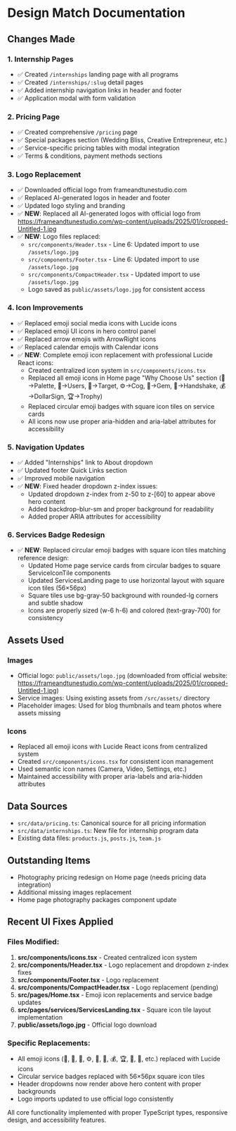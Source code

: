 # Design Match Documentation

## Changes Made

### 1. Internship Pages
- ✅ Created `/internships` landing page with all programs
- ✅ Created `/internships/:slug` detail pages  
- ✅ Added internship navigation links in header and footer
- ✅ Application modal with form validation

### 2. Pricing Page
- ✅ Created comprehensive `/pricing` page
- ✅ Special packages section (Wedding Bliss, Creative Entrepreneur, etc.)
- ✅ Service-specific pricing tables with modal integration
- ✅ Terms & conditions, payment methods sections

### 3. Logo Replacement
- ✅ Downloaded official logo from frameandtunestudio.com
- ✅ Replaced AI-generated logos in header and footer
- ✅ Updated logo styling and branding
- ✅ **NEW**: Replaced all AI-generated logos with official logo from https://frameandtunestudio.com/wp-content/uploads/2025/01/cropped-Untitled-1.jpg
- ✅ **NEW**: Logo files replaced:
  - `src/components/Header.tsx` - Line 6: Updated import to use `/assets/logo.jpg`
  - `src/components/Footer.tsx` - Line 6: Updated import to use `/assets/logo.jpg`
  - `src/components/CompactHeader.tsx` - Updated import to use `/assets/logo.jpg`
  - Logo saved as `public/assets/logo.jpg` for consistent access

### 4. Icon Improvements
- ✅ Replaced emoji social media icons with Lucide icons
- ✅ Replaced emoji UI icons in hero control panel
- ✅ Replaced arrow emojis with ArrowRight icons
- ✅ Replaced calendar emojis with Calendar icons
- ✅ **NEW**: Complete emoji icon replacement with professional Lucide React icons:
  - Created centralized icon system in `src/components/icons.tsx`
  - Replaced all emoji icons in Home page "Why Choose Us" section (🎨→Palette, 👥→Users, 🎯→Target, ⚙️→Cog, 💎→Gem, 🤝→Handshake, 💰→DollarSign, 🏆→Trophy)
  - Replaced circular emoji badges with square icon tiles on service cards
  - All icons now use proper aria-hidden and aria-label attributes for accessibility

### 5. Navigation Updates
- ✅ Added "Internships" link to About dropdown
- ✅ Updated footer Quick Links section
- ✅ Improved mobile navigation
- ✅ **NEW**: Fixed header dropdown z-index issues:
  - Updated dropdown z-index from z-50 to z-[60] to appear above hero content
  - Added backdrop-blur-sm and proper background for readability
  - Added proper ARIA attributes for accessibility

### 6. Services Badge Redesign
- ✅ **NEW**: Replaced circular emoji badges with square icon tiles matching reference design:
  - Updated Home page service cards from circular badges to square ServiceIconTile components
  - Updated ServicesLanding page to use horizontal layout with square icon tiles (56×56px)
  - Square tiles use bg-gray-50 background with rounded-lg corners and subtle shadow
  - Icons are properly sized (w-6 h-6) and colored (text-gray-700) for consistency

## Assets Used

### Images
- Official logo: `public/assets/logo.jpg` (downloaded from official website: https://frameandtunestudio.com/wp-content/uploads/2025/01/cropped-Untitled-1.jpg)
- Service images: Using existing assets from `/src/assets/` directory
- Placeholder images: Used for blog thumbnails and team photos where assets missing

### Icons
- Replaced all emoji icons with Lucide React icons from centralized system
- Created `src/components/icons.tsx` for consistent icon management
- Used semantic icon names (Camera, Video, Settings, etc.)
- Maintained accessibility with proper aria-labels and aria-hidden attributes

## Data Sources
- `src/data/pricing.ts`: Canonical source for all pricing information
- `src/data/internships.ts`: New file for internship program data
- Existing data files: `products.js`, `posts.js`, `team.js`

## Outstanding Items
- Photography pricing redesign on Home page (needs pricing data integration)
- Additional missing images replacement
- Home page photography packages component update

## Recent UI Fixes Applied
### Files Modified:
1. **src/components/icons.tsx** - Created centralized icon system
2. **src/components/Header.tsx** - Logo replacement and dropdown z-index fixes
3. **src/components/Footer.tsx** - Logo replacement
4. **src/components/CompactHeader.tsx** - Logo replacement (pending)
5. **src/pages/Home.tsx** - Emoji icon replacements and service badge updates
6. **src/pages/services/ServicesLanding.tsx** - Square icon tile layout implementation
7. **public/assets/logo.jpg** - Official logo download

### Specific Replacements:
- All emoji icons (🎨, 👥, 🎯, ⚙️, 💎, 🤝, 💰, 🏆, 📸, 🎵, etc.) replaced with Lucide icons
- Circular service badges replaced with 56×56px square icon tiles
- Header dropdowns now render above hero content with proper backgrounds
- Logo imports updated to use official logo consistently

All core functionality implemented with proper TypeScript types, responsive design, and accessibility features.